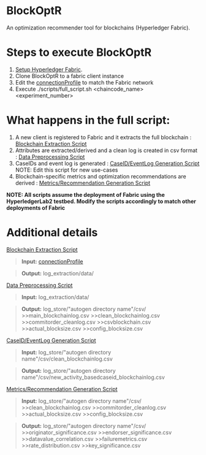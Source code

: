 # BlockOptR
An optimization recommender tool for blockchains (Hyperledger Fabric).

# Steps to execute BlockOptR
1. [Setup Hyperledger Fabric](https://hyperledger-fabric.readthedocs.io/en/release-2.2/getting_started.html).  
2. Clone BlockOptR to a fabric client instance 
3. Edit the [connectionProfile](log_extraction/connectionprofile.yaml) to match the Fabric network
4. Execute ./scripts/full_script.sh <chaincode_name> <experiment_number>

# What happens in the full script:
1. A new client is registered to Fabric and it extracts the full blockchain : [Blockchain Extraction Script](log_extraction/getBlockchainLogs.js)
2. Attributes are extracted/derived and a clean log is created in csv format : [Data Preprocessing Script](convert_to_csv/convert_blockchain_logs_to_csv.py)
3. CaseIDs and event log is generated : [CaseID/EventLog Generation Script](caseid_generation/caseid_generation.py) NOTE: Edit this script for new use-cases
4. Blockchain-specific metrics and optimization recommendations are derived : [Metrics/Recommendation Generation Script](metrics_evaluation/metrics_evaluation.py)

**NOTE: All scripts assume the deployment of Fabric using the HyperledgerLab2 testbed. Modify the scripts accordingly to match other deployments of Fabric**

# Additional details
[Blockchain Extraction Script](log_extraction/getBlockchainLogs.js)

>**Input:** [connectionProfile](log_extraction/connectionprofile.yaml)

>**Output:** log_extraction/data/<multiple json files>

[Data Preprocessing Script](convert_to_csv/convert_blockchain_logs_to_csv.py)  
            
>**Input:** log_extraction/data/<multiple json files>  
            
>**Output:** log_store/"autogen directory name"/csv/<multiple csv files>  
            >>main_blockchainlog.csv
            >>clean_blockchainlog.csv
            >>commitorder_cleanlog.csv
            >>csvblockchain.csv
            >>actual_blocksize.csv
            >>config_blocksize.csv

[CaseID/EventLog Generation Script](caseid_generation/caseid_generation.py)  
            
>**Input:** log_store/"autogen directory name"/csv/clean_blockchainlog.csv  
            
>**Output:** log_store/"autogen directory name"/csv/new_activity_basedcaseid_blockchainlog.csv  

[Metrics/Recommendation Generation Script](metrics_evaluation/metrics_evaluation.py)  
            
>**Input:** log_store/"autogen directory name"/csv/<multiple csv files>
              >>clean_blockchainlog.csv
              >>commitorder_cleanlog.csv
              >>actual_blocksize.csv
              >>config_blocksize.csv  
            
>**Output:** log_store/"autogen directory name"/csv/<multiple csv files>
              >>originator_significance.csv
              >>endorser_significance.csv
              >>datavalue_correlation.csv
              >>failuremetrics.csv
              >>rate_distribution.csv
              >>key_significance.csv
